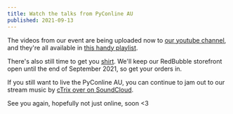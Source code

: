 ```yaml
---
title: Watch the talks from PyConline AU
published: 2021-09-13
---
```

The videos from our event are being uploaded now to [our youtube channel](https://youtube.com/pyconau), and they're all available in [this handy playlist](https://www.youtube.com/playlist?list=PLs4CJRBY5F1LKN2ISCse415LW5FZEjDX2). 

There's also still time to get you [shirt](/shirt). We'll keep our RedBubble storefront open until the end of September 2021, so get your orders in. 

If you still want to live the PyConline AU, you can continue to jam out to our stream music by [cTrix over on SoundCloud](https://soundcloud.com/ctrix).

See you again, hopefully not just online, soon &lt;3
